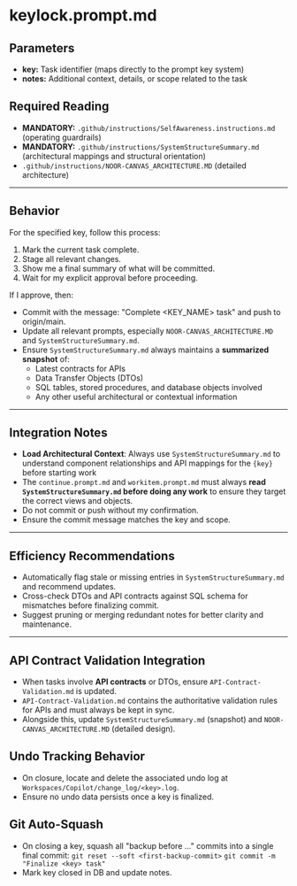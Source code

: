 # keylock.prompt.md

## Parameters
- **key:** Task identifier (maps directly to the prompt key system)
- **notes:** Additional context, details, or scope related to the task

## Required Reading
- **MANDATORY:** `.github/instructions/SelfAwareness.instructions.md` (operating guardrails)
- **MANDATORY:** `.github/instructions/SystemStructureSummary.md` (architectural mappings and structural orientation)
- `.github/instructions/NOOR-CANVAS_ARCHITECTURE.MD` (detailed architecture)

---

## Behavior

For the specified key, follow this process:

1. Mark the current task complete.  
2. Stage all relevant changes.  
3. Show me a final summary of what will be committed.  
4. Wait for my explicit approval before proceeding.  

If I approve, then:  
- Commit with the message: "Complete <KEY_NAME> task" and push to origin/main.  
- Update all relevant prompts, especially `NOOR-CANVAS_ARCHITECTURE.MD` and `SystemStructureSummary.md`.  
- Ensure `SystemStructureSummary.md` always maintains a **summarized snapshot** of:  
  - Latest contracts for APIs  
  - Data Transfer Objects (DTOs)  
  - SQL tables, stored procedures, and database objects involved  
  - Any other useful architectural or contextual information  

---

## Integration Notes

- **Load Architectural Context**: Always use `SystemStructureSummary.md` to understand component relationships and API mappings for the `{key}` before starting work
- The `continue.prompt.md` and `workitem.prompt.md` must always **read `SystemStructureSummary.md` before doing any work** to ensure they target the correct views and objects.  
- Do not commit or push without my confirmation.  
- Ensure the commit message matches the key and scope.  

---

## Efficiency Recommendations

- Automatically flag stale or missing entries in `SystemStructureSummary.md` and recommend updates.  
- Cross-check DTOs and API contracts against SQL schema for mismatches before finalizing commit.  
- Suggest pruning or merging redundant notes for better clarity and maintenance.  


---

## API Contract Validation Integration

- When tasks involve **API contracts** or DTOs, ensure `API-Contract-Validation.md` is updated.  
- `API-Contract-Validation.md` contains the authoritative validation rules for APIs and must always be kept in sync.  
- Alongside this, update `SystemStructureSummary.md` (snapshot) and `NOOR-CANVAS_ARCHITECTURE.MD` (detailed design).  

## Undo Tracking Behavior
- On closure, locate and delete the associated undo log at `Workspaces/Copilot/change_log/<key>.log`.
- Ensure no undo data persists once a key is finalized.

## Git Auto-Squash
- On closing a key, squash all "backup before ..." commits into a single final commit:
  `git reset --soft <first-backup-commit>`
  `git commit -m "Finalize <key> task"`
- Mark key closed in DB and update notes.
